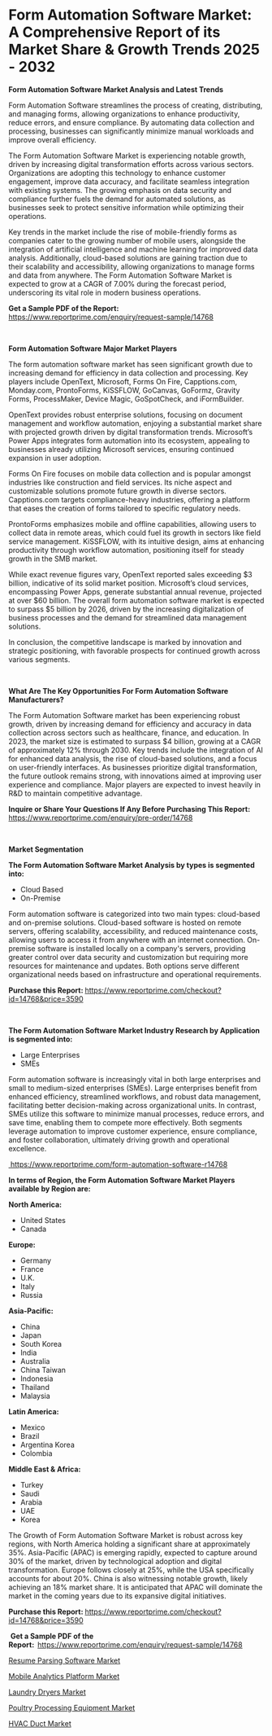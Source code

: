 <p><h1>Form Automation Software Market: A Comprehensive Report of its Market Share & Growth Trends 2025 - 2032</h1></p><p><strong>Form Automation Software Market Analysis and Latest Trends</strong></p>
<p><p>Form Automation Software streamlines the process of creating, distributing, and managing forms, allowing organizations to enhance productivity, reduce errors, and ensure compliance. By automating data collection and processing, businesses can significantly minimize manual workloads and improve overall efficiency.</p><p>The Form Automation Software Market is experiencing notable growth, driven by increasing digital transformation efforts across various sectors. Organizations are adopting this technology to enhance customer engagement, improve data accuracy, and facilitate seamless integration with existing systems. The growing emphasis on data security and compliance further fuels the demand for automated solutions, as businesses seek to protect sensitive information while optimizing their operations.</p><p>Key trends in the market include the rise of mobile-friendly forms as companies cater to the growing number of mobile users, alongside the integration of artificial intelligence and machine learning for improved data analysis. Additionally, cloud-based solutions are gaining traction due to their scalability and accessibility, allowing organizations to manage forms and data from anywhere. The Form Automation Software Market is expected to grow at a CAGR of 7.00% during the forecast period, underscoring its vital role in modern business operations.</p></p>
<p><strong>Get a Sample PDF of the Report:&nbsp;</strong> <a href="https://www.reportprime.com/enquiry/request-sample/14768?utm_campaign=2336&utm_medium=2&utm_source=Github&utm_content=ia&utm_term=20032025&utm_id=form-automation-software">https://www.reportprime.com/enquiry/request-sample/14768</a></p>
<p>&nbsp;</p>
<p><strong>Form Automation Software Major Market Players</strong></p>
<p><p>The form automation software market has seen significant growth due to increasing demand for efficiency in data collection and processing. Key players include OpenText, Microsoft, Forms On Fire, Capptions.com, Monday.com, ProntoForms, KiSSFLOW, GoCanvas, GoFormz, Gravity Forms, ProcessMaker, Device Magic, GoSpotCheck, and iFormBuilder. </p><p>OpenText provides robust enterprise solutions, focusing on document management and workflow automation, enjoying a substantial market share with projected growth driven by digital transformation trends. Microsoft’s Power Apps integrates form automation into its ecosystem, appealing to businesses already utilizing Microsoft services, ensuring continued expansion in user adoption.</p><p>Forms On Fire focuses on mobile data collection and is popular amongst industries like construction and field services. Its niche aspect and customizable solutions promote future growth in diverse sectors. Capptions.com targets compliance-heavy industries, offering a platform that eases the creation of forms tailored to specific regulatory needs.</p><p>ProntoForms emphasizes mobile and offline capabilities, allowing users to collect data in remote areas, which could fuel its growth in sectors like field service management. KiSSFLOW, with its intuitive design, aims at enhancing productivity through workflow automation, positioning itself for steady growth in the SMB market.</p><p>While exact revenue figures vary, OpenText reported sales exceeding $3 billion, indicative of its solid market position. Microsoft’s cloud services, encompassing Power Apps, generate substantial annual revenue, projected at over $60 billion. The overall form automation software market is expected to surpass $5 billion by 2026, driven by the increasing digitalization of business processes and the demand for streamlined data management solutions.</p><p>In conclusion, the competitive landscape is marked by innovation and strategic positioning, with favorable prospects for continued growth across various segments.</p></p>
<p>&nbsp;</p>
<p><strong>What Are The Key Opportunities For Form Automation Software Manufacturers?</strong></p>
<p><p>The Form Automation Software market has been experiencing robust growth, driven by increasing demand for efficiency and accuracy in data collection across sectors such as healthcare, finance, and education. In 2023, the market size is estimated to surpass $4 billion, growing at a CAGR of approximately 12% through 2030. Key trends include the integration of AI for enhanced data analysis, the rise of cloud-based solutions, and a focus on user-friendly interfaces. As businesses prioritize digital transformation, the future outlook remains strong, with innovations aimed at improving user experience and compliance. Major players are expected to invest heavily in R&D to maintain competitive advantage.</p></p>
<p><strong>Inquire or Share Your Questions If Any Before Purchasing This Report:</strong> <a href="https://www.reportprime.com/enquiry/pre-order/14768?utm_campaign=2336&utm_medium=2&utm_source=Github&utm_content=ia&utm_term=20032025&utm_id=form-automation-software">https://www.reportprime.com/enquiry/pre-order/14768</a></p>
<p>&nbsp;</p>
<p><strong>Market Segmentation</strong></p>
<p><strong>The Form Automation Software Market Analysis by types is segmented into:</strong></p>
<p><ul><li>Cloud Based</li><li>On-Premise</li></ul></p>
<p><p>Form automation software is categorized into two main types: cloud-based and on-premise solutions. Cloud-based software is hosted on remote servers, offering scalability, accessibility, and reduced maintenance costs, allowing users to access it from anywhere with an internet connection. On-premise software is installed locally on a company's servers, providing greater control over data security and customization but requiring more resources for maintenance and updates. Both options serve different organizational needs based on infrastructure and operational requirements.</p></p>
<p><strong>Purchase this Report:&nbsp;</strong><a href="https://www.reportprime.com/checkout?id=14768&price=3590&utm_campaign=2336&utm_medium=2&utm_source=Github&utm_content=ia&utm_term=20032025&utm_id=form-automation-software">https://www.reportprime.com/checkout?id=14768&price=3590</a></p>
<p>&nbsp;</p>
<p><strong>The Form Automation Software Market Industry Research by Application is segmented into:</strong></p>
<p><ul><li>Large Enterprises</li><li>SMEs</li></ul></p>
<p><p>Form automation software is increasingly vital in both large enterprises and small to medium-sized enterprises (SMEs). Large enterprises benefit from enhanced efficiency, streamlined workflows, and robust data management, facilitating better decision-making across organizational units. In contrast, SMEs utilize this software to minimize manual processes, reduce errors, and save time, enabling them to compete more effectively. Both segments leverage automation to improve customer experience, ensure compliance, and foster collaboration, ultimately driving growth and operational excellence.</p></p>
<p><a href="https://www.reportprime.com/form-automation-software-r14768?utm_campaign=2336&utm_medium=2&utm_source=Github&utm_content=ia&utm_term=20032025&utm_id=form-automation-software">&nbsp;https://www.reportprime.com/form-automation-software-r14768</a></p>
<p><strong>In terms of Region, the Form Automation Software Market Players available by Region are:</strong></p>
<p>
    <p> <strong> North America: </strong>
        <ul>
            <li>United States</li>
            <li>Canada</li>
        </ul>
        </p> 
    <p> <strong> Europe: </strong>
        <ul>
            <li>Germany</li>
            <li>France</li>
            <li>U.K.</li>
            <li>Italy</li>
            <li>Russia</li>
        </ul>
        </p> 
    <p> <strong> Asia-Pacific: </strong>
        <ul>
            <li>China</li>
            <li>Japan</li>
            <li>South Korea</li>
            <li>India</li>
            <li>Australia</li>
            <li>China Taiwan</li>
            <li>Indonesia</li>
            <li>Thailand</li>
            <li>Malaysia</li>
        </ul>
        </p> 
    <p> <strong> Latin America: </strong>
        <ul>
            <li>Mexico</li>
            <li>Brazil</li>
            <li>Argentina Korea</li>
            <li>Colombia</li>
        </ul>
        </p> 
    <p> <strong> Middle East & Africa: </strong>
        <ul>
            <li>Turkey</li>
            <li>Saudi</li>
            <li>Arabia</li>
            <li>UAE</li>
            <li>Korea</li>
        </ul>
    </p>
    </p>
<p><p>The Growth of Form Automation Software Market is robust across key regions, with North America holding a significant share at approximately 35%. Asia-Pacific (APAC) is emerging rapidly, expected to capture around 30% of the market, driven by technological adoption and digital transformation. Europe follows closely at 25%, while the USA specifically accounts for about 20%. China is also witnessing notable growth, likely achieving an 18% market share. It is anticipated that APAC will dominate the market in the coming years due to its expansive digital initiatives.</p></p>
<p><strong>Purchase this Report: </strong><a href="https://www.reportprime.com/checkout?id=14768&price=3590&utm_campaign=2336&utm_medium=2&utm_source=Github&utm_content=ia&utm_term=20032025&utm_id=form-automation-software">https://www.reportprime.com/checkout?id=14768&price=3590</a></p>
<p>&nbsp;<strong>Get a Sample PDF of the Report:&nbsp;&nbsp;</strong><a href="https://www.reportprime.com/enquiry/request-sample/14768?utm_campaign=2336&utm_medium=2&utm_source=Github&utm_content=ia&utm_term=20032025&utm_id=form-automation-software">https://www.reportprime.com/enquiry/request-sample/14768</a></p>
<p><strong></strong></p>
<p><p><a href="https://github.com/phillpfantis/Market-Research-Report-List-1/blob/main/resume-parsing-software-market.md?utm_campaign=2336&utm_medium=2&utm_source=Github&utm_content=ia&utm_term=20032025&utm_id=form-automation-software">Resume Parsing Software Market</a></p><p><a href="https://github.com/stuwinawisa/Market-Research-Report-List-1/blob/main/mobile-analytics-platform-market.md?utm_campaign=2336&utm_medium=2&utm_source=Github&utm_content=ia&utm_term=20032025&utm_id=form-automation-software">Mobile Analytics Platform Market</a></p><p><a href="https://www.linkedin.com/pulse/laundry-dryers-market-analysis-2025-2032-strong-cagr-8-identifying-h22mf?utm_campaign=2336&utm_medium=2&utm_source=Github&utm_content=ia&utm_term=20032025&utm_id=form-automation-software">Laundry Dryers Market</a></p><p><a href="https://www.linkedin.com/pulse/exploring-poultry-processing-equipment-market-projected-growth-qcrof?utm_campaign=2336&utm_medium=2&utm_source=Github&utm_content=ia&utm_term=20032025&utm_id=form-automation-software">Poultry Processing Equipment Market</a></p><p><a href="https://www.linkedin.com/pulse/key-trends-driving-hvac-duct-market-growth-95-cagr-from-mxhgf?utm_campaign=2336&utm_medium=2&utm_source=Github&utm_content=ia&utm_term=20032025&utm_id=form-automation-software">HVAC Duct Market</a></p></p>